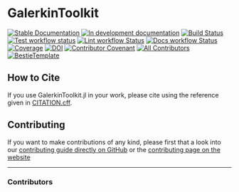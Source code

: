# GalerkinToolkit

[![Stable Documentation](https://img.shields.io/badge/docs-stable-blue.svg)](https://GalerkinToolkit.github.io/GalerkinToolkit.jl/stable)
[![In development documentation](https://img.shields.io/badge/docs-dev-blue.svg)](https://GalerkinToolkit.github.io/GalerkinToolkit.jl/dev)
[![Build Status](https://github.com/GalerkinToolkit/GalerkinToolkit.jl/workflows/Test/badge.svg)](https://github.com/GalerkinToolkit/GalerkinToolkit.jl/actions)
[![Test workflow status](https://github.com/GalerkinToolkit/GalerkinToolkit.jl/actions/workflows/Test.yml/badge.svg?branch=main)](https://github.com/GalerkinToolkit/GalerkinToolkit.jl/actions/workflows/Test.yml?query=branch%3Amain)
[![Lint workflow Status](https://github.com/GalerkinToolkit/GalerkinToolkit.jl/actions/workflows/Lint.yml/badge.svg?branch=main)](https://github.com/GalerkinToolkit/GalerkinToolkit.jl/actions/workflows/Lint.yml?query=branch%3Amain)
[![Docs workflow Status](https://github.com/GalerkinToolkit/GalerkinToolkit.jl/actions/workflows/Docs.yml/badge.svg?branch=main)](https://github.com/GalerkinToolkit/GalerkinToolkit.jl/actions/workflows/Docs.yml?query=branch%3Amain)
[![Coverage](https://codecov.io/gh/GalerkinToolkit/GalerkinToolkit.jl/branch/main/graph/badge.svg)](https://codecov.io/gh/GalerkinToolkit/GalerkinToolkit.jl)
[![DOI](https://zenodo.org/badge/DOI/FIXME)](https://doi.org/FIXME)
[![Contributor Covenant](https://img.shields.io/badge/Contributor%20Covenant-2.1-4baaaa.svg)](CODE_OF_CONDUCT.md)
[![All Contributors](https://img.shields.io/github/all-contributors/GalerkinToolkit/GalerkinToolkit.jl?labelColor=5e1ec7&color=c0ffee&style=flat-square)](#contributors)
[![BestieTemplate](https://img.shields.io/endpoint?url=https://raw.githubusercontent.com/JuliaBesties/BestieTemplate.jl/main/docs/src/assets/badge.json)](https://github.com/JuliaBesties/BestieTemplate.jl)

## How to Cite

If you use GalerkinToolkit.jl in your work, please cite using the reference given in [CITATION.cff](https://github.com/GalerkinToolkit/GalerkinToolkit.jl/blob/main/CITATION.cff).

## Contributing

If you want to make contributions of any kind, please first that a look into our [contributing guide directly on GitHub](docs/src/90-contributing.md) or the [contributing page on the website](https://GalerkinToolkit.github.io/GalerkinToolkit.jl/dev/90-contributing/)

---

### Contributors

<!-- ALL-CONTRIBUTORS-LIST:START - Do not remove or modify this section -->
<!-- prettier-ignore-start -->
<!-- markdownlint-disable -->

<!-- markdownlint-restore -->
<!-- prettier-ignore-end -->

<!-- ALL-CONTRIBUTORS-LIST:END -->
